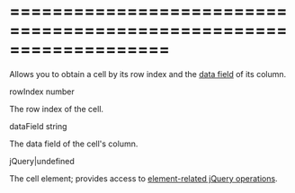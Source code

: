 <!--**
/*-------------------------------------------
    Auto-generated file. Do not modify.
-------------------------------------------

**-->
===================================================================
===================================================================

<!--shortDescription-->
Allows you to obtain a cell by its row index and the [data field](/Documentation/ApiReference/UI_Widgets/dxDataGrid/Configuration/columns/#dataField) of its column.
<!--/shortDescription-->

<!--paramName1-->rowIndex<!--/paramName1-->
<!--paramType1-->number<!--/paramType1-->
<!--paramDescription1-->
The row index of the cell.
<!--/paramDescription1-->

<!--paramName2-->dataField<!--/paramName2-->
<!--paramType2-->string<!--/paramType2-->
<!--paramDescription2-->
The data field of the cell's column.
<!--/paramDescription2-->

<!--returnType-->jQuery|undefined<!--/returnType-->
<!--returnDescription-->
The cell element; provides access to <a href="http://api.jquery.com/?s=element">element-related jQuery operations</a>.
<!--/returnDescription-->

<!--fullDescription-->

<!--/fullDescription-->